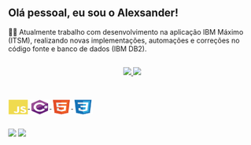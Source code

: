  ## Olá pessoal, eu sou o Alexsander!
 
 👨‍💻 Atualmente trabalho com desenvolvimento na aplicação IBM Máximo (ITSM), realizando novas implementações, automações e correções no código fonte e banco de dados (IBM DB2). 
 
 
 ##

<div align="center">
  <a href="https://github.com/alexsanderaf">
  <img height="180em" src="https://github-readme-stats.vercel.app/api?username=alexsanderaf&show_icons=true&theme=dark&include_all_commits=true&count_private=true"/>
  <img height="180em" src="https://github-readme-stats.vercel.app/api/top-langs/?username=alexsanderaf&layout=compact&langs_count=7&theme=dark"/>
</div>
 
 ##
 
 <div style="display: inline_block"><br>
    <img align="center" alt="javascript" height="30" width="40" src="https://raw.githubusercontent.com/devicons/devicon/master/icons/javascript/javascript-plain.svg">
    <img align="center" alt="C#" height="30" width="40" src="https://raw.githubusercontent.com/devicons/devicon/master/icons/csharp/csharp-original.svg">
    <img align="center" alt="HTML" height="30" width="40" src="https://raw.githubusercontent.com/devicons/devicon/master/icons/html5/html5-original.svg">
    <img align="center" alt="CSS" height="30" width="40" src="https://raw.githubusercontent.com/devicons/devicon/master/icons/css3/css3-original.svg">
  </div>
 
 ##
<div>
  <a href="https://www.linkedin.com/in/alexsander-alves-95688114b/" target="_blank"><img src="https://img.shields.io/badge/-LinkedIn-%230077B5?style=for-the-badge&logo=linkedin&logoColor=white" target="_blank"></a> 
    <a href = "mailto:alexsandera57@gmail.com"><img src="https://img.shields.io/badge/-Gmail-%23333?style=for-the-badge&logo=gmail&logoColor=white" target="_blank"></a>
   
   
</div>
